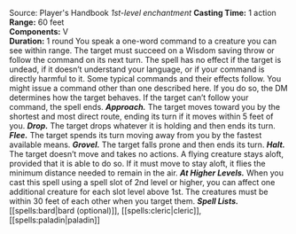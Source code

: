 Source: Player's Handbook
*1st-level enchantment*
**Casting Time:** 1 action  
**Range:** 60 feet  
**Components:** V  
**Duration:** 1 round
You speak a one-word command to a creature you can see within range. The target must succeed on a Wisdom saving throw or follow the command on its next turn. The spell has no effect if the target is undead, if it doesn’t understand your language, or if your command is directly harmful to it. Some typical commands and their effects follow. You might issue a command other than one described here. If you do so, the DM determines how the target behaves. If the target can’t follow your command, the spell ends.
***Approach.*** The target moves toward you by the shortest and most direct route, ending its turn if it moves within 5 feet of you.
***Drop.*** The target drops whatever it is holding and then ends its turn.
***Flee.*** The target spends its turn moving away from you by the fastest available means.
***Grovel.*** The target falls prone and then ends its turn.
***Halt.*** The target doesn’t move and takes no actions. A flying creature stays aloft, provided that it is able to do so. If it must move to stay aloft, it flies the minimum distance needed to remain in the air.
***At Higher Levels.*** When you cast this spell using a spell slot of 2nd level or higher, you can affect one additional creature for each slot level above 1st. The creatures must be within 30 feet of each other when you target them.
***Spell Lists.*** [[spells:bard|bard (optional)]], [[spells:cleric|cleric]], [[spells:paladin|paladin]]